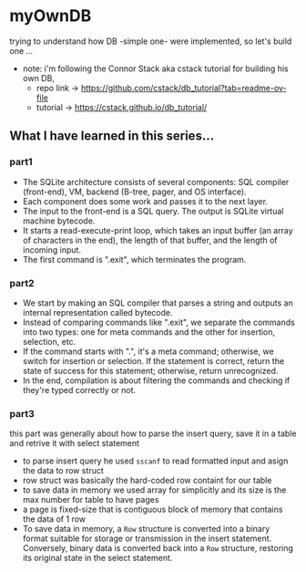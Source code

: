# myOwnDB
trying to understand how DB -simple one- were implemented, so let's build one ...
- note:
i'm following the Connor Stack aka cstack tutorial for building his own DB,  
  - repo link -> https://github.com/cstack/db_tutorial?tab=readme-ov-file
  - tutorial -> https://cstack.github.io/db_tutorial/

## What I have learned in this series...
### part1
- The SQLite architecture consists of several components: SQL compiler (front-end), VM, backend (B-tree, pager, and OS interface).
- Each component does some work and passes it to the next layer.
- The input to the front-end is a SQL query. The output is SQLite virtual machine bytecode.
- It starts a read-execute-print loop, which takes an input buffer (an array of characters in the end), the length of that buffer, and the length of incoming input.
- The first command is ".exit", which terminates the program. 


### part2
- We start by making an SQL compiler that parses a string and outputs an internal representation called bytecode.
- Instead of comparing commands like ".exit", we separate the commands into two types: one for meta commands and the other for insertion, selection, etc.
- If the command starts with ".", it's a meta command; otherwise, we switch for insertion or selection. If the statement is correct, return the state of success for this statement; otherwise, return unrecognized.
- In the end, compilation is about filtering the commands and checking if they're typed correctly or not.


### part3
this part was generally about how to parse the insert query, save it in a table and retrive it with select statement 
- to parse insert query he used `sscanf` to read formatted input and asign the data to row struct
- row struct was basically the hard-coded row containt for our table 
- to save data in memory we used array for simplicitly and its size is the max number for table to have pages 
- a page is fixed-size that is contiguous block of memory that contains the data of 1 row
- To save data in memory, a `Row` structure is converted into a binary format suitable for storage or transmission in the insert statement. Conversely, binary data is converted back into a `Row` structure, restoring its original state in the select statement.
